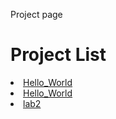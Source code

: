 Project page 

<h1>Project List</h1>

<li><a href="Hello_World/index.html" target="_blank">Hello_World</a></li>
<li><a href="Hello_World/index.html" target="_blank">Hello_World</a></li>

<li><a href="lab2/index.html" target="_blank">lab2</a></li>